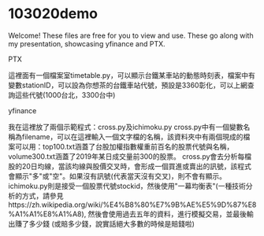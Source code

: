 # 103020demo
Welcome! These files are free for you to view and use. These go along with my presentation, showcasing yfinance and PTX.

PTX

這裡面有一個檔案室timetable.py，可以顯示台鐵某車站的動態時刻表，檔案中有變數stationID，可以設為你想茶的台鐵車站代號，預設是3360彰化，可以上網查詢這些代號(1000台北，3300台中)

yfinance

我在這裡放了兩個示範程式：cross.py及ichimoku.py
cross.py中有一個變數名稱為filename，可以在這裡輸入一個文字檔的名稱，該資料夾中有兩個現成的檔案可以用：top100.txt涵蓋了台股加權指數權重前百名的股票代號與名稱，volume300.txt涵蓋了2019年某日成交量前300的股票。
cross.py會去分析每檔股的20日均線，當該均線與股價交叉時，會形成一個買進或賣出的訊號，該程式會顯示"多"或"空"。如果沒有訊號(代表當天沒有交叉)，則不會有顯示。
ichimoku.py則是接受一個股票代號stockid，然後使用"一幕均衡表"(一種技術分析的方式，請參見https://zh.wikipedia.org/wiki/%E4%B8%80%E7%9B%AE%E5%9D%87%E8%A1%A1%E8%A1%A8),
然後會使用過去五年的資料，進行模擬交易，並最後輸出賺了多少錢 (或賠多少錢，說實話絕大多數的時候是賠錢啦)

